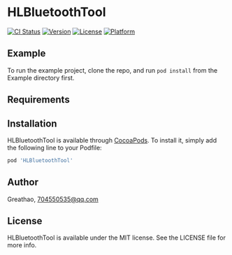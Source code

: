 # HLBluetoothTool

[![CI Status](https://img.shields.io/travis/Greathao/HLBluetoothTool.svg?style=flat)](https://travis-ci.org/Greathao/HLBluetoothTool)
[![Version](https://img.shields.io/cocoapods/v/HLBluetoothTool.svg?style=flat)](https://cocoapods.org/pods/HLBluetoothTool)
[![License](https://img.shields.io/cocoapods/l/HLBluetoothTool.svg?style=flat)](https://cocoapods.org/pods/HLBluetoothTool)
[![Platform](https://img.shields.io/cocoapods/p/HLBluetoothTool.svg?style=flat)](https://cocoapods.org/pods/HLBluetoothTool)

## Example

To run the example project, clone the repo, and run `pod install` from the Example directory first.

## Requirements

## Installation

HLBluetoothTool is available through [CocoaPods](https://cocoapods.org). To install
it, simply add the following line to your Podfile:

```ruby
pod 'HLBluetoothTool'
```

## Author

Greathao, 704550535@qq.com

## License

HLBluetoothTool is available under the MIT license. See the LICENSE file for more info.
